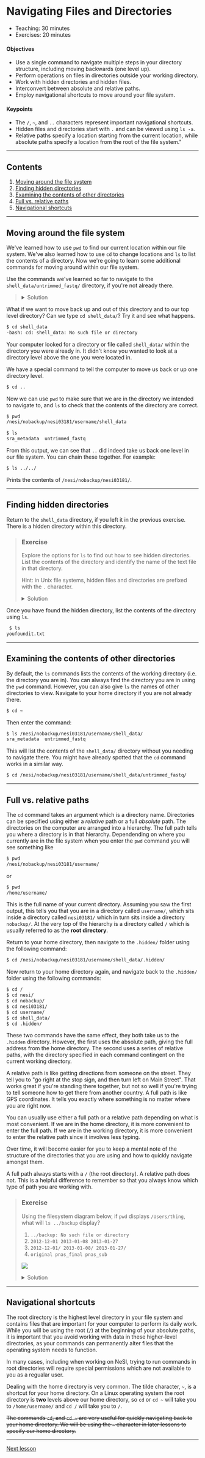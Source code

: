 # Navigating Files and Directories

* Teaching: 30 minutes
* Exercises: 20 minutes

#### Objectives

* Use a single command to navigate multiple steps in your directory structure, including moving backwards (one level up).
* Perform operations on files in directories outside your working directory.
* Work with hidden directories and hidden files.
* Interconvert between absolute and relative paths.
* Employ navigational shortcuts to move around your file system.

#### Keypoints

* The `/`, `~`, and `..` characters represent important navigational shortcuts.
* Hidden files and directories start with `.` and can be viewed using `ls -a`.
* Relative paths specify a location starting from the current location, while absolute paths specify a location from the root of the file system."

---

## Contents

1. [Moving around the file system](#moving-around-the-file-system)
1. [Finding hidden directories](#finding-hidden-directories)
1. [Examining the contents of other directories](#examining-the-contents-of-other-directories)
1. [Full vs. relative paths](#full-vs-relative-paths)
1. [Navigational shortcuts](#navigational-shortcuts)

---

## Moving around the file system

We've learned how to use `pwd` to find our current location within our file system. We've also learned how to use `cd` to change locations and `ls` to list the contents of a directory. Now we're going to learn some additional commands for moving around  within our file system.

Use the commands we've learned so far to navigate to the `shell_data/untrimmed_fastq/` directory, if you're not already there.

> <details>
> <summary>Solution</summary>
> 
> ```bash
> $ cd /nesi/nobackup/nesi03181/username/shell_data/untrimmed_fastq/
> ```

What if we want to move back up and out of this directory and to our top level  directory? Can we type `cd shell_data/`? Try it and see what happens.

```bash
$ cd shell_data
-bash: cd: shell_data: No such file or directory
```

Your computer looked for a directory or file called `shell_data/` within the directory you were already in. It didn't know you wanted to look at a directory level above the one you were located in. 

We have a special command to tell the computer to move us back or up one directory level. 

```bash
$ cd ..
```

Now we can use `pwd` to make sure that we are in the directory we intended to navigate to, and `ls` to check that the contents of the directory are correct.

```bash
$ pwd
/nesi/nobackup/nesi03181/username/shell_data
```

```bash
$ ls
sra_metadata  untrimmed_fastq
```

From this output, we can see that `..` did indeed take us back one level in our file system. You can chain these together. For example:

```bash
$ ls ../../
```

Prints the contents of `/nesi/nobackup/nesi03181/`.

---

## Finding hidden directories

Return to the `shell_data` directory, if you left it in the previous exercise. There is a hidden directory within this directory.

> ### Exercise
>
> Explore the options for `ls` to find out how to see hidden directories. List the contents of the directory and identify the name of the text file in that directory.
> 
> Hint: in Unix file systems, hidden files and directories are prefixed with the `.` character.
> 
> <details>
> <summary>Solution</summary>
> 
> First use the `man` command to look at the options for `ls`. 
> 
> ```bash
> $ man ls
> ```
> 
> The `-a` option is short for `all` and says that it causes `ls` to "not ignore entries starting with ." This is the option we want. 
> 
> ```bash
> $ ls -a
> .  ..  .hidden	sra_metadata  untrimmed_fastq
> ```
> 
> The name of the hidden directory is `.hidden`. We can navigate to that directory using `cd`.
> </details>

Once you have found the hidden directory, list the contents of the directory using `ls`. 

```bash
 $ ls
youfoundit.txt
```

---

## Examining the contents of other directories

By default, the `ls` commands lists the contents of the working directory (i.e. the directory you are in). You can always find the directory you are in using the `pwd` command. However, you can also give `ls` the names of other directories to view. Navigate to your home directory if you are not already there.

```bash
$ cd ~
```

Then enter the command:

```bash
$ ls /nesi/nobackup/nesi03181/username/shell_data/
sra_metadata  untrimmed_fastq
```

This will list the contents of the `shell_data/` directory without you needing to navigate there. You might have already spotted that the `cd` command works in a similar way.

```bash
$ cd /nesi/nobackup/nesi03181/username/shell_data/untrimmed_fastq/
```

---

## Full vs. relative paths

The `cd` command takes an argument which is a directory name. Directories can be specified using either a *relative* path or a full *absolute* path. The directories on the computer are arranged into a hierarchy. The full path tells you where a directory is in that hierarchy. Dependending on where you currently are in the file system when you enter the `pwd` command you will see something like

```bash
$ pwd
/nesi/nobackup/nesi03181/username/
```

or

```bash
$ pwd
/home/username/
```

This is the full name of your current directory. Assuming you saw the first output, this tells you that you are in a directory called `username/`, which sits inside a directory called `nesi03181/` which in turn sits inside a directory `nobackup/`. At the very top of the hierarchy is a directory called `/` which is usually referred to as the **root directory**.

Return to your home directory, then navigate to the `.hidden/` folder using the following command:

```bash
$ cd /nesi/nobackup/nesi03181/username/shell_data/.hidden/
```

Now return to your home directory again, and navigate back to the `.hidden/` folder using the following commands:

```bash
$ cd /
$ cd nesi/
$ cd nobackup/
$ cd nesi03181/
$ cd username/
$ cd shell_data/
$ cd .hidden/
```

These two commands have the same effect, they both take us to the `.hidden` directory. However, the first uses the absolute path, giving the full address from the home directory. The second uses a series of relative paths, with the directory specified in each command contingent on the current working directory.

A relative path is like getting directions from someone on the street. They tell you to "go right at the stop sign, and then turn left on Main Street". That works great if you're standing there together, but not so well if you're trying to tell someone how to get there from another country. A full path is like GPS coordinates. It tells you exactly where something is no matter where you are right now.

You can usually use either a full path or a relative path depending on what is most convenient. If we are in the home directory, it is more convenient to enter the full path. If we are in the working directory, it is more convenient to enter the relative path since it involves less typing.

Over time, it will become easier for you to keep a mental note of the structure of the directories that you are using and how to quickly navigate amongst them.

A full path always starts with a `/` (the root directory). A relative path does not. This is a helpful difference to remember so that you always know which type of path you are working with.

> ### Exercise
>
> Using the filesystem diagram below, if `pwd` displays `/Users/thing`, what will `ls ../backup` display?
> 1.  `../backup: No such file or directory`
> 2.  `2012-12-01 2013-01-08 2013-01-27`
> 3.  `2012-12-01/ 2013-01-08/ 2013-01-27/`
> 4.  `original pnas_final pnas_sub`
> 
> ![](../img/01_filesystem_challenge.svg)
> 
> <details>
> <summary>Solution</summary>
> 
> 1. No: there *is* a directory `backup/` in `/Users`.
> 2. No: this is the content of `Users/thing/backup`, but with `..` we asked for one level further up.
> 3. No: see previous explanation. Also, we did not specify `-F` to display `/` at the end of the directory names.
> 4. Yes: `../backup` refers to `/Users/backup`.
> 
> </details>

---

## Navigational shortcuts

The root directory is the highest level directory in your file system and contains files that are important for your computer to perform its daily work. While you will be using the root (`/`) at the beginning of your absolute paths, it is important that you avoid working with data in these higher-level directories, as your commands can permanently alter files that the operating system needs to function.

In many cases, including when working on NeSI, trying to run commands in root directories will require special permissions which are not available to you as a regualar user.

Dealing with the home directory is very common. The tilde character, `~`, is a shortcut for your home directory. On a Linux operating system the root directory is **two** levels above our home directory, so `cd` or `cd ~` will take you to `/home/username/` and `cd /` will take you to `/`.

~~The commands `cd`, and `cd ~` are very useful for quickly navigating back to your home directory. We will be using the `~` character in later lessons to specify our home directory.~~

---

[Next lesson](03-working-with-files.md)
